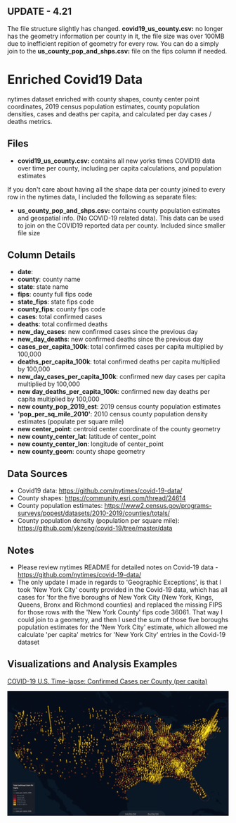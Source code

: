 ## UPDATE - 4.21

The file structure slightly has changed. **covid19_us_county.csv:** no longer has the geometry information per county in it, the file size was over 100MB due to inefficient repition of geometry for every row. You can do a simply join to the **us_county_pop_and_shps.csv:** file on the fips column if needed.

# Enriched Covid19 Data

nytimes dataset enriched with county shapes, county center point coordinates, 2019 census population estimates, county population densities, cases and deaths per capita, and calculated per day cases / deaths metrics.

## Files
- **covid19_us_county.csv:** contains all new yorks times COVID19 data over time per county, including per capita calculations, and population estimates

If you don't care about having all the shape data per county joined to every row in the nytimes data, I included the following as separate files:
- **us_county_pop_and_shps.csv:** contains county population estimates and geospatial info. (No COVID-19 related data). This data can be used to join on the COVID19 reported data per county. Included since smaller file size

## Column Details
- **date**: 
- **county**: county name
- **state**: state name
- **fips**: county full fips code
- **state_fips**: state fips code
- **county_fips**: county fips code
- **cases**: total confirmed cases
- **deaths**: total confirmed deaths
- **new_day_cases**: new confirmed cases since the previous day
- **new_day_deaths**: new confirmed deaths since the previous day
- **cases_per_capita_100k**: total confirmed cases per capita multiplied by 100,000
- **deaths_per_capita_100k**: total confirmed deaths per capita multiplied by 100,000 
- **new_day_cases_per_capita_100k**: confirmed new day cases per capita multiplied by 100,000
- **new day_deaths_per_capita_100k**: confirmed new day deaths per capita multiplied by 100,000
- **new county_pop_2019_est**: 2019 census county population estimates
- **'pop_per_sq_mile_2010'**: 2010 census county population density estimates (populate per square mile)
- **new center_point**: centroid center coordinate of the county geometry 
- **new county_center_lat**: latitude of center_point
- **new county_center_lon**: longitude of center_point
- **new county_geom**: county shape geometry

## Data Sources
- Covid19 data: https://github.com/nytimes/covid-19-data/
- County shapes: https://community.esri.com/thread/24614
- County population estimates: https://www2.census.gov/programs-surveys/popest/datasets/2010-2019/counties/totals/
- County population density (population per square mile): https://github.com/ykzeng/covid-19/tree/master/data

## Notes
- Please review nytimes README for detailed notes on Covid-19 data - https://github.com/nytimes/covid-19-data/
- The only update I made in regards to 'Geographic Exceptions', is that I took 'New York City' county provided in the Covid-19 data, which has all cases for 'for the five boroughs of New York City (New York, Kings, Queens, Bronx and Richmond counties) and replaced the missing FIPS for those rows with the 'New York County' fips code 36061. That way  I could join to a geometry, and then I used the sum of those five boroughs population estimates for the 'New York City' estimate, which allowed me calculate 'per capita' metrics for  'New York City' entries in the Covid-19 dataset

## Visualizations and Analysis Examples

[COVID-19 U.S. Time-lapse: Confirmed Cases per County (per capita)](https://www.reddit.com/r/dataisbeautiful/comments/fxqh6u/oc_covid19_us_timelapse_confirmed_cases_per/)

![](examples/covid-cases-final-04-06.gif)
